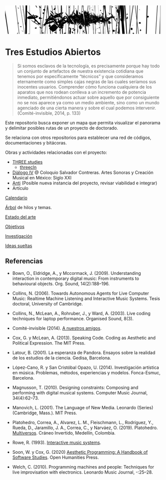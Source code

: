 ![portada](https://github.com/EmilioOcelotl/tres-estudios-abiertos/blob/main/img/bannerPrincipal.png)

# Tres Estudios Abiertos

> Si somos esclavos de la tecnologı́a, es precisamente porque hay todo un conjunto de artefactos de nuestra existencia cotidiana que tenemos por especı́ficamente “técnicos” y que consideramos eternamente como simples cajas negras de las cuales serı́amos sus inocentes usuarios. Comprender cómo funciona cualquiera de los aparatos que nos rodean conlleva a un incremento de potencia inmediato, permitiéndonos actuar sobre aquello que por consiguiente no se nos aparece ya como un medio ambiente, sino como un mundo agenciado de una cierta manera y sobre el cual podemos intervenir. (Comité-invisible, 2014, p. 133)

Este repositorio busca exponer un mapa que permita visualizar el panorama y delimitar posibles rutas de un proyecto de doctorado. 

Se relaciona con otros repositorios para establecer una red de códigos, documentaciones y bitácoras. 

Obras y actividades relacionadas con el proyecto:

- [THREE.studies](https://github.com/EmilioOcelotl/THREE.studies)
  - [threecln](https://github.com/EmilioOcelotl/THREE.studies/tree/main/threecln)
- [Diálogo IV](https://github.com/EmilioOcelotl/dialogoIV) @ Coloquio Salvador Contreras. Artes Sonoras y Creación Musical en México: Siglo XXI
- [Anti](https://github.com/EmilioOcelotl/Anti) (Posible nueva instancia del proyecto, revisar viabilidad e integrar) 
- Artículo 

[Calendario](https://github.com/EmilioOcelotl/tres-estudios-abiertos/tree/main/calendario)

[Árbol](https://github.com/EmilioOcelotl/tres-estudios-abiertos/tree/main/pdf/diagrama.pdf) de hilos y temas.

[Estado del arte](https://github.com/EmilioOcelotl/tres-estudios-abiertos/tree/main/estado)

[Objetivos](https://github.com/EmilioOcelotl/tres-estudios-abiertos/tree/main/objetivos)

[Investigación](https://github.com/EmilioOcelotl/tres-estudios-abiertos/tree/main/inv)

[Ideas sueltas](https://github.com/EmilioOcelotl/tres-estudios-abiertos/blob/main/sueltas/README.md)

## Referencias

- Bown, O., Eldridge, A., y Mccormack, J. (2009). Understanding interaction in contemporary digital music: From instruments to behavioural objects. Org. Sound, 14(2):188–196.

- Collins, N. (2006). Towards Autonomous Agents for Live Computer Music: Realtime Machine Listening and Interactive Music Systems. Tesis doctoral, University of Cambridge.

- Collins, N., McLean, A., Rohruber, J., y Ward, A. (2003). Live coding techniques for laptop performance. Organised Sound, 8(3).

- Comité-invisible (2014). [A nuestros amigos](http://mexico.indymedia.org/IMG/pdf/a_nuestros_amigos_-_comite_invisible.pdf).

- Cox, G. y McLean, A. (2013). Speaking Code. Coding as Aesthetic and Political Expression. The MIT Press.

- Latour, B. (2001). La esperanza de Pandora. Ensayos sobre la realidad de los estudios de la ciencia. Gedisa, Barcelona.

- López-Cano, R. y San Cristóbal Opazo, U. (2014). Investigación artística en música. Problemas, métodos, experiencias y modelos. Fonca-Esmuc, Barcelona.

- Magnusson, T. (2010). Designing constraints: Composing and performing with digital musical systems. Computer Music Journal, 34(4):62–73.

- Manovich, L. (2001). The Language of New Media. Leonardo (Series) (Cambridge, Mass.). MIT Press.

- Platohedro, Correa, A., Alvarez, L. M., Fleischmann, L., Rodrı́guez, Y., Rueda, D., Jaramillo, J. A., Correa, C., y Narváez, O. (2019). Platohedro. [Multiversos](https://platohedro.org/multiversos/). Cráneo Invertido, Medellı́n, Colombia.

- Rowe, R. (1993). [Interactive music systems](https://wp.nyu.edu/robert_rowe/text/interactive-music-systems-1993/).

- Soon, W. y Cox, G. (2020) [Aesthetic Programming: A Handbook of Software Studies](http://openhumanitiespress.org/books/download/Soon-Cox_2020_Aesthetic-Programming.pdf). Open Humanities Press. 

- Welch, C. (2010). Programming machines and people: Techniques for live improvisation with electronics. Leonardo Music Journal, -:25–28.
